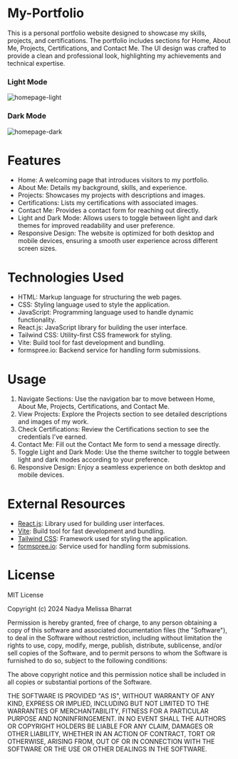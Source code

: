 # My-Portfolio

This is a personal portfolio website designed to showcase my skills, projects, and certifications. The portfolio includes sections for Home, About Me, Projects, Certifications, and Contact Me. The UI design was crafted to provide a clean and professional look, highlighting my achievements and technical expertise.

### Light Mode
![homepage-light](https://github.com/user-attachments/assets/62f6dc65-6a9b-4469-954a-7c0581e45ce7)

### Dark Mode
![homepage-dark](https://github.com/user-attachments/assets/67c37e49-0057-4e57-930e-5c3a6b097965)

# Features

- Home: A welcoming page that introduces visitors to my portfolio.
- About Me: Details my background, skills, and experience.
- Projects: Showcases my projects with descriptions and images.
- Certifications: Lists my certifications with associated images.
- Contact Me: Provides a contact form for reaching out directly.
- Light and Dark Mode: Allows users to toggle between light and dark themes for improved readability and user preference.
- Responsive Design: The website is optimized for both desktop and mobile devices, ensuring a smooth user experience across different screen sizes.

# Technologies Used

- HTML: Markup language for structuring the web pages.
- CSS: Styling language used to style the application.
- JavaScript: Programming language used to handle dynamic functionality.
- React.js: JavaScript library for building the user interface.
- Tailwind CSS: Utility-first CSS framework for styling.
- Vite: Build tool for fast development and bundling.
- formspree.io: Backend service for handling form submissions.

# Usage

1) Navigate Sections: Use the navigation bar to move between Home, About Me, Projects, Certifications, and Contact Me.
2) View Projects: Explore the Projects section to see detailed descriptions and images of my work.
3) Check Certifications: Review the Certifications section to see the credentials I've earned.
4) Contact Me: Fill out the Contact Me form to send a message directly.
5) Toggle Light and Dark Mode: Use the theme switcher to toggle between light and dark modes according to your preference.
6) Responsive Design: Enjoy a seamless experience on both desktop and mobile devices.

# External Resources

- [React.js](https://react.dev/): Library used for building user interfaces.
- [Vite](https://vitejs.dev/): Build tool for fast development and bundling.
- [Tailwind CSS](https://tailwindcss.com/): Framework used for styling the application.
- [formspree.io](https://formspree.io/): Service used for handling form submissions.

# License

MIT License

Copyright (c) 2024 Nadya Melissa Bharrat

Permission is hereby granted, free of charge, to any person obtaining a copy of this software and associated documentation files (the "Software"), to deal in the Software without restriction, including without limitation the rights to use, copy, modify, merge, publish, distribute, sublicense, and/or sell copies of the Software, and to permit persons to whom the Software is furnished to do so, subject to the following conditions:

The above copyright notice and this permission notice shall be included in all copies or substantial portions of the Software.

THE SOFTWARE IS PROVIDED "AS IS", WITHOUT WARRANTY OF ANY KIND, EXPRESS OR IMPLIED, INCLUDING BUT NOT LIMITED TO THE WARRANTIES OF MERCHANTABILITY, FITNESS FOR A PARTICULAR PURPOSE AND NONINFRINGEMENT. IN NO EVENT SHALL THE AUTHORS OR COPYRIGHT HOLDERS BE LIABLE FOR ANY CLAIM, DAMAGES OR OTHER LIABILITY, WHETHER IN AN ACTION OF CONTRACT, TORT OR OTHERWISE, ARISING FROM, OUT OF OR IN CONNECTION WITH THE SOFTWARE OR THE USE OR OTHER DEALINGS IN THE SOFTWARE.
